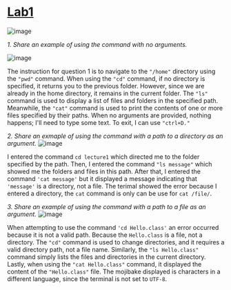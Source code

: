 # [Lab1 ](https://github.com/marksui/cse15l-lab-reports/tree/main)

![image](https://github.com/marksui/cse15l-lab-reports/assets/146782343/efba7c35-960d-4936-b493-4dce3fda083c)

*1. Share an example of using the command with no arguments.*
   
![image](https://github.com/marksui/cse15l-lab-reports/assets/146782343/30373bec-72f0-4c2c-b22e-6f59df8ef537)

The instruction for question 1 is to navigate to the `"/home"` directory using the `"pwd"` command. When using the `"cd"` command, if no directory is specified, it returns you to the previous folder. However, since we are already in the home directory, it remains in the current folder. The `"ls"` command is used to display a list of files and folders in the specified path. Meanwhile, the `"cat"` command is used to print the contents of one or more files specified by their paths. When no arguments are provided, nothing happens; I'll need to type some text. To exit, I can use `"ctrl+D."`

*2. Share an exmaple of using the command with a path to a directory as an argument.*
![image](https://github.com/marksui/cse15l-lab-reports/assets/146782343/47e8ba46-129f-49a0-8356-e44f58230b1c)

I entered the command `cd lecture1` which directed me to the folder specified by the path. Then, I entered the command `"ls message"` which showed me the folders and files in this path. After that, I entered the command `'cat message'` but it displayed a message indicating that `'message'` is a directory, not a file. The terimal showed the error because I entered a directory, the `cat` command is only can be use for `cat /file/`.

*3. Share an example of using the command with a path to a file as an argument.*
   ![image](https://github.com/marksui/cse15l-lab-reports/assets/146782343/c60442b9-8905-4dd3-afe7-53c79392c3fd)

When attempting to use the command `'cd Hello.class'` an error occurred because it is not a valid path. Because the `Hello.class` is a file, not a directory. The `"cd"` command is used to change directories, and it requires a valid directory path, not a file name. Similarly, the `"ls Hello.class"` command simply lists the files and directories in the current directory. Lastly, when using the `"cat Hello.class"` command, it displayed the content of the `"Hello.class"` file. The mojibake displayed is characters in a different language, since the terminal is not set to `UTF-8`.
